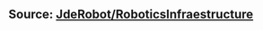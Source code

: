 ## Source: [JdeRobot/RoboticsInfraestructure](https://github.com/JdeRobot/RoboticsInfrastructure/tree/humble-devel)